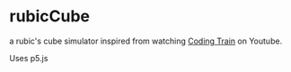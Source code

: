 # rubicCube
a rubic's cube simulator inspired from watching [Coding Train](https://github.com/CodingTrain) on Youtube.

Uses p5.js
